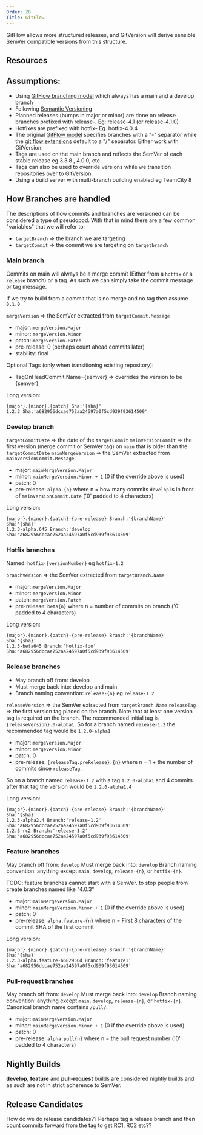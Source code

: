 ```yaml
---
Order: 20
Title: GitFlow
---
```


GitFlow allows more structured releases, and GitVersion will derive sensible
SemVer compatible versions from this structure.

## Resources

## Assumptions:

* Using [GitFlow branching model](http://nvie.com/git-model/) which always has a
main and a develop branch
* Following [Semantic Versioning](http://semver.org/)
* Planned releases (bumps in major or minor) are done on release branches
prefixed with release-. Eg: release-4.1 (or release-4.1.0)
* Hotfixes are prefixed with hotfix- Eg. hotfix-4.0.4
* The original [GitFlow model](http://nvie.com/posts/a-successful-git-branching-model/)
specifies branches with a "-" separator while the [git flow extensions](https://github.com/nvie/gitflow)
default to a "/" separator.  Either work with GitVersion.
* Tags are used on the main branch and reflects the SemVer of each stable
release eg 3.3.8 , 4.0.0, etc
* Tags can also be used to override versions while we transition repositories
over to GitVersion
* Using a build server with multi-branch building enabled eg TeamCity 8

## How Branches are handled

The descriptions of how commits and branches are versioned can be considered a
type of pseudopod. With that in mind there are a few common "variables" that we
will refer to:

* `targetBranch` => the branch we are targeting
* `targetCommit` => the commit we are targeting on `targetbranch`

### Main branch

Commits on main will always be a merge commit (Either from a `hotfix` or a
`release` branch) or a tag. As such we can simply take the commit message or tag
message.

If we try to build from a commit that is no merge and no tag then assume `0.1.0`

`mergeVersion` => the SemVer extracted from `targetCommit.Message`

* major: `mergeVersion.Major`
* minor: `mergeVersion.Minor`
* patch: `mergeVersion.Patch`
* pre-release: 0 (perhaps count ahead commits later)
* stability: final

Optional Tags (only when transitioning existing repository):

* TagOnHeadCommit.Name={semver} => overrides the version to be {semver}

Long version:

    {major}.{minor}.{patch} Sha:'{sha}'
    1.2.3 Sha:'a682956dccae752aa24597a0f5cd939f93614509'

### Develop branch

`targetCommitDate` => the date of the `targetCommit`
`mainVersionCommit` => the first version (merge commit or SemVer tag) on
`main` that is older than the `targetCommitDate`
`mainMergeVersion` => the SemVer extracted from `mainVersionCommit.Message`

* major: `mainMergeVersion.Major`
* minor: `mainMergeVersion.Minor + 1` (0 if the override above is used)
* patch: 0
* pre-release: `alpha.{n}` where n = how many commits `develop` is in front of
`mainVersionCommit.Date` ('0' padded to 4 characters)

Long version:

    {major}.{minor}.{patch}-{pre-release} Branch:'{branchName}' Sha:'{sha}'
    1.2.3-alpha.645 Branch:'develop' Sha:'a682956dccae752aa24597a0f5cd939f93614509'

### Hotfix branches

Named: `hotfix-{versionNumber}` eg `hotfix-1.2`

`branchVersion` => the SemVer extracted from `targetBranch.Name`

* major: `mergeVersion.Major`
* minor: `mergeVersion.Minor`
* patch: `mergeVersion.Patch`
* pre-release: `beta{n}` where n = number of commits on branch  ('0' padded to
4 characters)

Long version:

    {major}.{minor}.{patch}-{pre-release} Branch:'{branchName}' Sha:'{sha}'
    1.2.3-beta645 Branch:'hotfix-foo' Sha:'a682956dccae752aa24597a0f5cd939f93614509'

### Release branches

 * May branch off from: develop
 * Must merge back into: develop and main
 * Branch naming convention: `release-{n}` eg `release-1.2`

`releaseVersion` => the SemVer extracted from `targetBranch.Name`
`releaseTag` => the first version tag placed on the branch. Note that at least
one version tag is required on the branch. The recommended initial tag is
`{releaseVersion}.0-alpha1`. So for a branch named `release-1.2` the recommended
tag would be `1.2.0-alpha1`

* major: `mergeVersion.Major`
* minor: `mergeVersion.Minor`
* patch: 0
* pre-release: `{releaseTag.preRelease}.{n}` where n = 1 + the number of commits
since `releaseTag`.

So on a branch named `release-1.2` with a tag `1.2.0-alpha1` and 4 commits after
that tag the version would be `1.2.0-alpha1.4`

Long version:

    {major}.{minor}.{patch}-{pre-release} Branch:'{branchName}' Sha:'{sha}'
    1.2.3-alpha2.4 Branch:'release-1.2' Sha:'a682956dccae752aa24597a0f5cd939f93614509'
    1.2.3-rc2 Branch:'release-1.2' Sha:'a682956dccae752aa24597a0f5cd939f93614509'

### Feature branches

May branch off from: `develop`
Must merge back into: `develop`
Branch naming convention: anything except `main`, `develop`, `release-{n}`, or
`hotfix-{n}`.

TODO: feature branches cannot start with a SemVer. to stop people from create
branches named like "4.0.3"

* major: `mainMergeVersion.Major`
* minor: `mainMergeVersion.Minor + 1` (0 if the override above is used)
* patch: 0
* pre-release: `alpha.feature-{n}` where n = First 8 characters of the commit
SHA of the first commit

Long version:

    {major}.{minor}.{patch}-{pre-release} Branch:'{branchName}' Sha:'{sha}'
    1.2.3-alpha.feature-a682956d Branch:'feature1' Sha:'a682956dccae752aa24597a0f5cd939f93614509'

### Pull-request branches

May branch off from: `develop`
Must merge back into: `develop`
Branch naming convention: anything except `main`, `develop`, `release-{n}`, or
`hotfix-{n}`. Canonical branch name contains `/pull/`.

* major: `mainMergeVersion.Major`
* minor: `mainMergeVersion.Minor + 1` (0 if the override above is used)
* patch: 0
* pre-release: `alpha.pull{n}` where n = the pull request number  ('0' padded to
4 characters)

## Nightly Builds

**develop**, **feature** and **pull-request** builds are considered nightly
builds and as such are not in strict adherence to SemVer.

## Release Candidates

How do we do release candidates?? Perhaps  tag a release branch and then count
commits forward from the tag to get RC1, RC2 etc??
